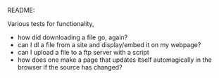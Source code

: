 README: 

Various tests for functionality,
- how did downloading a file go, again? 
- can I dl a file from a site and display/embed it on my webpage? 
- can I upload a file to a ftp server with a script
- how does one make a page that updates itself automagically in the browser if the source has changed?

